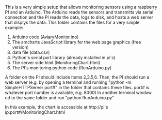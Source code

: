 This is a very simple setup that allows monitoring sensors using a raspberry PI and an Arduino.
The Arduino reads the sensors and transmitts via serial connection and the PI reads the data, logs to disk, and hosts a web server that displys the data.
This folder contains the files for a very simple example:

1. Arduino code (AviaryMonitor.ino)
2. The amcharts JavaScript library for the web page graphics (free version)
3. data file (data.csv)
4. Python's serial port library (already installed in pi's)
5. The server side html (MonitoringChart.html)
6. The PI's monitoring python code (RunArduino.py)

A folder on the PI should include items 2,3,5,6.
Than, the PI should run a web server (e.g. by opening a terminal and running "python -m SimpleHTTPServer port#" in the folder that contains these files. port# is whatever port number is available, e.g. 8000)
In another terminal window cd to the same folder and run "python RunArduino.py"

In this example, the chart is accessible at http://pi's ip:port#/MonitoringChart.html
